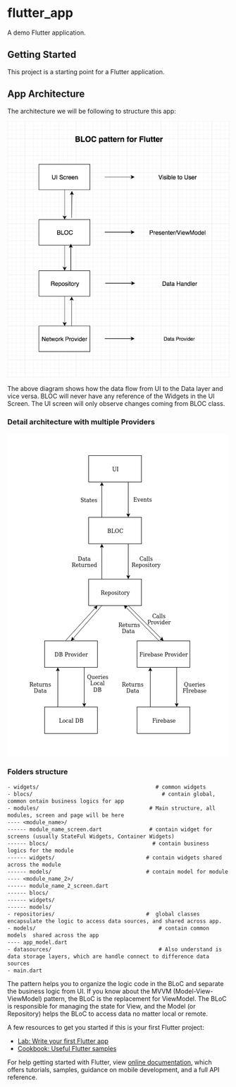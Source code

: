 # flutter_app

A demo Flutter application.

## Getting Started

This project is a starting point for a Flutter application.

## App Architecture
The architecture we will be following to structure this app:

![The BLOC pattern](./assets/diagram.png)

The above diagram shows how the data flow from UI to the Data layer and vice versa. 
BLOC will never have any reference of the Widgets in the UI Screen. 
The UI screen will only observe changes coming from BLOC class.


### Detail architecture with multiple Providers
![](./assets/diagram-1.png)


### Folders structure
```
- widgets/									   # common widgets
- blocs/										 # contain global, common ontain business logics for app
- modules/									 # Main structure, all modules, screen and page will be here
---- <module_name>/
------ module_name_screen.dart 				 # contain widget for screens (usually StateFul Widgets, Container Widgets)
------ blocs/  								  # contain business logics for the module
------ widgets/								# contain widgets shared across the module
------ models/								# contain model for module
---- <module_name_2>/
------ module_name_2_screen.dart 		
------ blocs/
------ widgets/
------ models/
- repositories/								#  global classes encapsulate the logic to access data sources, and shared across app.
- models/										# contain common models  shared across the app
---- app_model.dart
- datasources/									# Also understand is data storage layers, which are handle connect to difference data sources
- main.dart
```


The pattern helps you to organize the logic code in the BLoC and separate the business logic from UI. 
If you know about the MVVM (Model-View-ViewModel) pattern, the BLoC is the replacement for ViewModel. 
The BLoC is responsible for managing the state for View, and the Model (or Repository) helps the BLoC to access data no matter local or remote.

A few resources to get you started if this is your first Flutter project:

- [Lab: Write your first Flutter app](https://flutter.dev/docs/get-started/codelab)
- [Cookbook: Useful Flutter samples](https://flutter.dev/docs/cookbook)

For help getting started with Flutter, view 
[online documentation](https://flutter.dev/docs), which offers tutorials,
samples, guidance on mobile development, and a full API reference.
